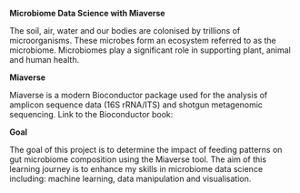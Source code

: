 **Microbiome Data Science with Miaverse**

The soil, air, water and our bodies are colonised by trillions of microorganisms. These microbes form an ecosystem referred to as the microbiome. Microbiomes play a significant role in supporting plant, animal and human health.

**Miaverse**

Miaverse is a modern Bioconductor package used for the analysis of amplicon sequence data (16S rRNA/ITS) and shotgun metagenomic sequencing. Link to the Bioconductor book:

**Goal**

The goal of this project is to determine the impact of feeding patterns on gut microbiome composition using the Miaverse tool. The aim of this learning journey is to enhance my skills in microbiome data science including: machine learning, data manipulation and visualisation.
 
